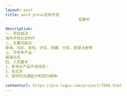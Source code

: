 ```yaml
---                
layout: post       
title: word press定制开发
                                招募中
           
description: 
一、项目描述：
海外手机社区MVP
二、主要功能点：
新闻、社区、发帖、评论、收藏、分享、登录注册等
三、可参考产品：
威锋社区
四、人员要求：
1、有相关产品开发经验；
2、在北京
3、良好的沟通能力和契约精神。
     
contenturl: https://pro.lagou.com/project/7988.html      
---                 
```


